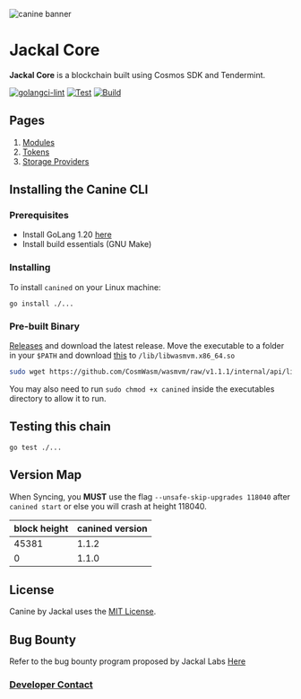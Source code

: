 ![canine banner](banner.png)
# Jackal Core
**Jackal Core** is a blockchain built using Cosmos SDK and Tendermint.

[![golangci-lint](https://github.com/JackalLabs/canine-chain/actions/workflows/golangci.yml/badge.svg)](https://github.com/JackalLabs/canine-chain/actions/workflows/golangci.yml)
[![Test](https://github.com/JackalLabs/canine-chain/actions/workflows/test-unit.yml/badge.svg)](https://github.com/JackalLabs/canine-chain/actions/workflows/test-unit.yml)
[![Build](https://github.com/JackalLabs/canine-chain/actions/workflows/build.yml/badge.svg)](https://github.com/JackalLabs/canine-chain/actions/workflows/build.yml)

## Pages

1. [Modules](x/README.md)
2. [Tokens](TOKENS.md)
3. [Storage Providers](/cmd/canined/README.md)


## Installing the Canine CLI
### Prerequisites
* Install GoLang 1.20 [here](https://go.dev/dl/)
* Install build essentials (GNU Make)

### Installing
To install `canined` on your Linux machine:

`go install ./...`

### Pre-built Binary
[Releases](https://github.com/jackalLabs/canine-chain-chain/releases) and download the latest release. Move the executable to a folder in your `$PATH` and download [this](https://github.com/CosmWasm/wasmvm/raw/v1.1.1/internal/api/libwasmvm.x86_64.so) to `/lib/libwasmvm.x86_64.so` 

```sh
sudo wget https://github.com/CosmWasm/wasmvm/raw/v1.1.1/internal/api/libwasmvm.x86_64.so -O /lib/libwasmvm.x86_64.so
```

You may also need to run `sudo chmod +x canined` inside the executables directory to allow it to run.

## Testing this chain

`go test ./...`

## Version Map

When Syncing, you **MUST** use the flag `--unsafe-skip-upgrades 118040` after `canined start` or else you will crash at height 118040.

|block height|canined version|
|------------|---------------|
|45381       |1.1.2          |
|0           |1.1.0          |

## License

Canine by Jackal uses the [MIT License](/LICENSE.md).

## Bug Bounty

Refer to the bug bounty program proposed by Jackal Labs [Here](https://jackaldao.medium.com/announcement-jackal-bug-bounty-program-31d4e03ab7e2)

### [Developer Contact](/ABOUT.md)

